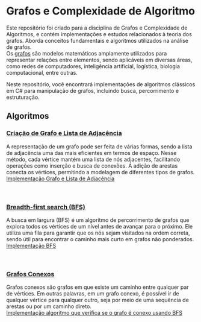 # Grafos e Complexidade de Algoritmo #
Este repositório foi criado para a disciplina de Grafos e Complexidade de Algoritmos, e contém implementações e estudos relacionados à teoria dos grafos. Aborda conceitos fundamentais e algoritmos utilizados na análise de grafos.<br>
Os [grafos](https://pt.wikipedia.org/wiki/Teoria_dos_grafos) são modelos matemáticos amplamente utilizados para representar relações entre elementos, sendo aplicáveis em diversas áreas, como redes de computadores, inteligência artificial, logística, biologia computacional, entre outras.

Neste repositório, você encontrará implementações de algoritmos clássicos em C# para manipulação de grafos, incluindo busca, percorrimento e estruturação.

## Algoritmos

### [Criação de Grafo e Lista de Adjacência](https://pt.wikipedia.org/wiki/Lista_de_adjac%C3%AAncia)
A representação de um grafo pode ser feita de várias formas, sendo a lista de adjacência uma das mais eficientes em termos de espaço. Nesse método, cada vértice mantém uma lista de nós adjacentes, facilitando operações como inserção e busca de conexões. A adição de arestas conecta os vértices, permitindo a modelagem de diferentes tipos de grafos. <br>
[Implementação Grafo e Lista de Adjacência](https://github.com/RaulPavani/Grafos/tree/main/Grafos/Graph.cs#L3-L40)
<br><br><br>

### [Breadth-first search (BFS)](https://pt.wikipedia.org/wiki/Busca_em_largura)
A busca em largura (BFS) é um algoritmo de percorrimento de grafos que explora todos os vértices de um nível antes de avançar para o próximo. Ele utiliza uma fila para garantir que os nós sejam visitados na ordem correta, sendo útil para encontrar o caminho mais curto em grafos não ponderados.<br>
[Implementação BFS](https://github.com/RaulPavani/Grafos/tree/main/Grafos/Graph.cs#L46-L73)
<br><br><br>

### [Grafos Conexos](https://pt.wikipedia.org/wiki/Conectividade_(teoria_dos_grafos))
Grafos conexos são grafos em que existe um caminho entre qualquer par de vértices. Em outras palavras, em um grafo conexo, é possível ir de qualquer vértice para qualquer outro, seja por meio de uma sequência de arestas ou por um caminho direto.<br>
[Implementação algoritmo que verifica se o grafo é conexo usando BFS](https://github.com/RaulPavani/Grafos/tree/main/Grafos/Graph.cs#L166-L183)
<br><br><br>


